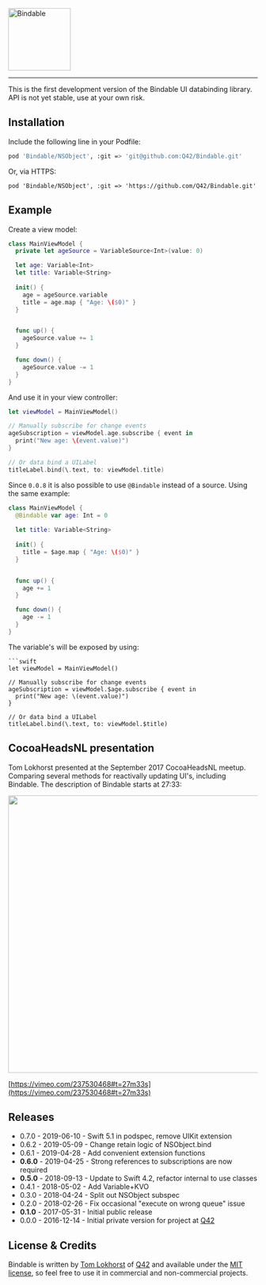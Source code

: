 <img src="https://cloud.githubusercontent.com/assets/75655/26639485/3dd02ab4-4625-11e7-9085-a4d0967a782e.png" width="126" alt="Bindable">

<hr>

This is the first development version of the Bindable UI databinding library.
API is not yet stable, use at your own risk.

## Installation

Include the following line in your Podfile:

```bash
pod 'Bindable/NSObject', :git => 'git@github.com:Q42/Bindable.git'
```

Or, via HTTPS:
```
pod 'Bindable/NSObject', :git => 'https://github.com/Q42/Bindable.git'
```

## Example

Create a view model:

```swift
class MainViewModel {
  private let ageSource = VariableSource<Int>(value: 0)

  let age: Variable<Int>
  let title: Variable<String>
  
  init() {
    age = ageSource.variable
    title = age.map { "Age: \($0)" }
  }


  func up() {
    ageSource.value += 1
  }

  func down() {
    ageSource.value -= 1
  }
}
```

And use it in your view controller:

```swift
let viewModel = MainViewModel()

// Manually subscribe for change events
ageSubscription = viewModel.age.subscribe { event in
  print("New age: \(event.value)")
}

// Or data bind a UILabel
titleLabel.bind(\.text, to: viewModel.title)
```

Since `0.0.8` it is also possible to use `@Bindable` instead of a source. Using the same example:

```swift
class MainViewModel {
  @Bindable var age: Int = 0  
  
  let title: Variable<String>
  
  init() {
    title = $age.map { "Age: \($0)" }
  }


  func up() {
    age += 1
  }

  func down() {
    age -= 1
  }
}
```
The variable's will be exposed by using:

```
```swift
let viewModel = MainViewModel()

// Manually subscribe for change events
ageSubscription = viewModel.$age.subscribe { event in
  print("New age: \(event.value)")
}

// Or data bind a UILabel
titleLabel.bind(\.text, to: viewModel.$title)
```

CocoaHeadsNL presentation
-------------------------

Tom Lokhorst presented at the September 2017 CocoaHeadsNL meetup.
Comparing several methods for reactivally updating UI's, including Bindable. The description of Bindable starts at 27:33:

<a href="https://vimeo.com/237530468#t=27m33s"><img src="https://user-images.githubusercontent.com/75655/31451656-f63bfb88-aeac-11e7-8d6c-d65216dd10a1.jpg" width="560"></a>

[https://vimeo.com/237530468#t=27m33s](https://vimeo.com/237530468#t=27m33s)

Releases
--------

 - 0.7.0 - 2019-06-10 - Swift 5.1 in podspec, remove UIKit extension
 - 0.6.2 - 2019-05-09 - Change retain logic of NSObject.bind
 - 0.6.1 - 2019-04-28 - Add convenient extension functions
 - **0.6.0** - 2019-04-25 - Strong references to subscriptions are now required
 - **0.5.0** - 2018-09-13 - Update to Swift 4.2, refactor internal to use classes
 - 0.4.1 - 2018-05-02 - Add Variable+KVO
 - 0.3.0 - 2018-04-24 - Split out NSObject subspec
 - 0.2.0 - 2018-02-26 - Fix occasional "execute on wrong queue" issue
 - **0.1.0** - 2017-05-31 - Initial public release
 - 0.0.0 - 2016-12-14 - Initial private version for project at [Q42](http://q42.com)

## License & Credits

Bindable is written by [Tom Lokhorst](https://twitter.com/tomlokhorst) of [Q42](https://q42.com) and available under the [MIT license](https://github.com/Q42/Bindable/blob/develop/LICENSE), so feel free to use it in commercial and non-commercial projects.

